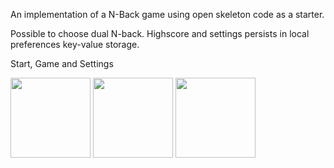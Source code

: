An implementation of a N-Back game using open skeleton code as a starter.

Possible to choose dual N-back. Highscore and settings persists in local preferences key-value storage.

<div>
<p>Start, Game and Settings</p>
<img src="https://github.com/emilwennstrom/nback_lab1.1/assets/103250355/f65bdd0e-1f20-42d6-8794-8d27ea5c97a8" width="128"/>
<img src="https://github.com/emilwennstrom/nback_lab1.1/assets/103250355/210837eb-9aba-487f-9696-c81d8e97d065" width="128"/>
<img src="https://github.com/emilwennstrom/nback_lab1.1/assets/103250355/cf8dfcd6-fcdc-4ab2-9c77-5bd238f9b91a" width="128"/>
</div>
